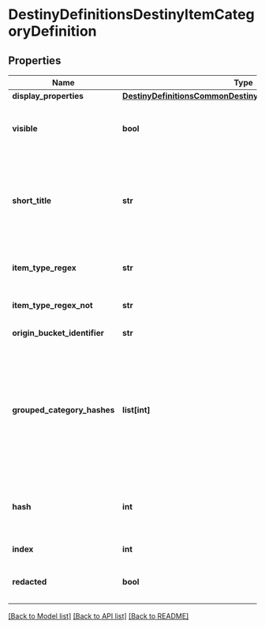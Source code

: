 # DestinyDefinitionsDestinyItemCategoryDefinition

## Properties
Name | Type | Description | Notes
------------ | ------------- | ------------- | -------------
**display_properties** | [**DestinyDefinitionsCommonDestinyDisplayPropertiesDefinition**](DestinyDefinitionsCommonDestinyDisplayPropertiesDefinition.md) |  | [optional] 
**visible** | **bool** | If True, this category should be visible in UI.  Sometimes we make categories that wedon&#39;t think are interesting externally.  It&#39;s up to you if you want to skip on showing them. | [optional] 
**short_title** | **str** | A shortened version of the title.  The reason why we have this is because the Armory in Germanhad titles that were too long to display in our UI, so these were localized abbreviated versionsof those categories.  The property still exists today, even though the Armory doesn&#39;t exist for D2... yet. | [optional] 
**item_type_regex** | **str** | The janky regular expression we used against the item type to try and discern whetherthe item belongs to this category. | [optional] 
**item_type_regex_not** | **str** | If the item type matches this janky regex, it does *not* belong to this category. | [optional] 
**origin_bucket_identifier** | **str** | If the item belongs to this bucket, it does belong to this category. | [optional] 
**grouped_category_hashes** | **list[int]** | If this category is a \&quot;parent\&quot; category of other categories, those children will have theirhashes listed in rendering order here, and can be looked up using these hashes againstDestinyItemCategoryDefinition.  In this way, you can build up a visual hierarchy of item categories.  That&#39;s what we did,and you can do it too.  I believe in you.  Yes, you, Carl.  (I hope someone named Carl reads this someday) | [optional] 
**hash** | **int** | The unique identifier for this entity.  Guaranteed to be unique for the type of entity, but not globally.  When entities refer to each other in Destiny content, it is this hash that they are referring to. | [optional] 
**index** | **int** | The index of the entity as it was found in the investment tables. | [optional] 
**redacted** | **bool** | If this is true, then there is an entity with this identifier/type combination, but BNet isnot yet allowed to show it.  Sorry! | [optional] 

[[Back to Model list]](../README.md#documentation-for-models) [[Back to API list]](../README.md#documentation-for-api-endpoints) [[Back to README]](../README.md)


